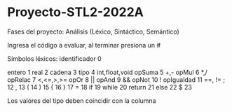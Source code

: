 # Proyecto-STL2-2022A
Fases del proyecto: Análisis (Léxico, Sintáctico, Semántico)

Ingresa el código a evaluar, al terminar presiona un #

Símbolos léxicos:
identificador 0

entero 1
real 2
cadena 3
tipo 4 int,float,void
opSuma 5 +,-
opMul 6 *,/
opRelac 7 <,<=,>,>=
opOr 8 ||
opAnd 9 &&
opNot 10 !
opIgualdad 11 ==, !=
; 12
, 13
( 14
) 15
{ 16
} 17
= 18
if 19
while 20
return 21
else 22
$ 23

Los valores del tipo deben coincidir con la columna
